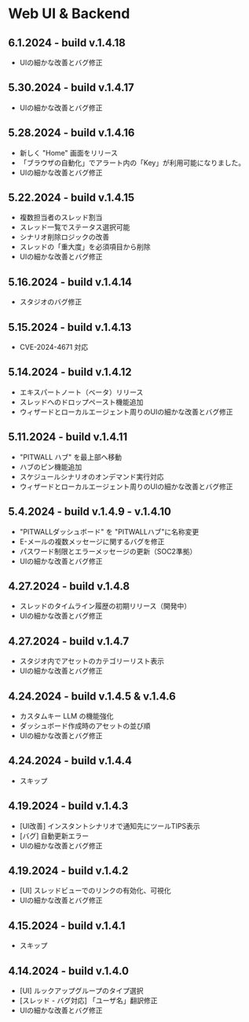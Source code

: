 # Web UI & Backend

## 6.1.2024 - build v.1.4.18

- UIの細かな改善とバグ修正

## 5.30.2024 - build v.1.4.17

- UIの細かな改善とバグ修正

## 5.28.2024 - build v.1.4.16

- 新しく "Home" 画面をリリース
- 「ブラウザの自動化」でアラート内の「Key」が利用可能になりました。
- UIの細かな改善とバグ修正

## 5.22.2024 - build v.1.4.15

- 複数担当者のスレッド割当
- スレッド一覧でステータス選択可能
- シナリオ削除ロジックの改善
- スレッドの「重大度」を必須項目から削除
- UIの細かな改善とバグ修正

## 5.16.2024 - build v.1.4.14

- スタジオのバグ修正

## 5.15.2024 - build v.1.4.13

- CVE-2024-4671 対応

## 5.14.2024 - build v.1.4.12

- エキスパートノート（ベータ）リリース
- スレッドへのドロップペースト機能追加
- ウィザードとローカルエージェント周りのUIの細かな改善とバグ修正

## 5.11.2024 - build v.1.4.11

- "PITWALL ハブ" を最上部へ移動
- ハブのピン機能追加
- スケジュールシナリオのオンデマンド実行対応
- ウィザードとローカルエージェント周りのUIの細かな改善とバグ修正

## 5.4.2024 - build v.1.4.9 - v.1.4.10

- "PITWALLダッシュボード" を "PITWALLハブ"に名称変更
- E-メールの複数メッセージに関するバグを修正
- パスワード制限とエラーメッセージの更新（SOC2準拠）
- UIの細かな改善とバグ修正

## 4.27.2024 - build v.1.4.8

- スレッドのタイムライン履歴の初期リリース（開発中）
- UIの細かな改善とバグ修正

## 4.27.2024 - build v.1.4.7

- スタジオ内でアセットのカテゴリーリスト表示
- UIの細かな改善とバグ修正

## 4.24.2024 - build v.1.4.5 & v.1.4.6

- カスタムキー LLM の機能強化 
- ダッシュボード作成時のアセットの並び順
- UIの細かな改善とバグ修正

## 4.24.2024 - build v.1.4.4

- スキップ

## 4.19.2024 - build v.1.4.3
- \[UI改善] インスタントシナリオで通知先にツールTIPS表示
- \[バグ] 自動更新エラー
- UIの細かな改善とバグ修正

## 4.19.2024 - build v.1.4.2

- \[UI] スレッドビューでのリンクの有効化、可視化
- UIの細かな改善とバグ修正

## 4.15.2024 - build v.1.4.1 

- スキップ

## 4.14.2024 - build v.1.4.0

- \[UI] ルックアップグループのタイプ選択
- \[スレッド - バグ対応] 「ユーザ名」翻訳修正
- UIの細かな改善とバグ修正